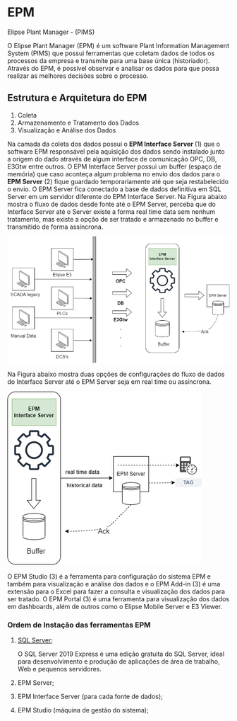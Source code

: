 # EPM
Elipse Plant Manager - (PIMS)

O Elipse Plant Manager (EPM) é um software Plant Information Management System (PIMS) que possui ferramentas que coletam dados de todos os processos da empresa e transmite para uma base única (historiador). Através do EPM, é possível observar e analisar os dados para que possa realizar as melhores decisões sobre o processo. 

## Estrutura e Arquitetura do EPM


1. Coleta
2. Armazenamento e Tratamento dos Dados
3. Visualização e Análise dos Dados


Na camada da coleta dos dados possui o **EPM Interface Server** (1) que o software EPM responsável pela aquisição dos dados sendo instalado junto a origem do dado através de algum interface de comunicação OPC, DB, E3Gtw entre outros. O EPM Interface Server possui um buffer (espaço de memória) que caso aconteça algum problema no envio dos dados para o **EPM Server** (2) fique guardado temporariamente até que seja restabelecido o envio. O EPM Server fica conectado a base de dados definitiva em SQL Server em um servidor diferente do EPM Interface Server. Na Figura abaixo mostra o fluxo de dados desde fonte até o EPM Server, perceba que do Interface Server até o Server existe a forma real time data sem nenhum tratamento, mas existe a opção de ser tratado e armazenado no buffer e transmitido de forma assíncrona.  

![alt-text](https://github.com/kaikecc/EPM/blob/main/img/Fluxo%20de%20Dados.png "Fluxo de Dados")


Na Figura abaixo mostra duas opções de configurações do fluxo de dados do Interface Server até o EPM Server seja em real time ou assíncrona.

![alt-text](https://github.com/kaikecc/EPM/blob/main/img/Interface-Server-Page-2.drawio.png "Interface - Server")

O EPM Studio (3) é a ferramenta para configuração do sistema EPM e também para visualização e análise dos dados e o EPM Add-in (3) é uma extensão para o Excel para fazer a consulta e visualização dos dados para ser tratado. O EPM Portal (3) é uma ferramenta para visualização dos dados em dashboards, além de outros como o Elipse Mobile Server e E3 Viewer.

### Ordem de Instação das ferramentas EPM

1. [SQL Server](https://go.microsoft.com/fwlink/?linkid=866658);
   
   O SQL Server 2019 Express é uma edição gratuita do SQL Server, ideal para desenvolvimento e produção de aplicações de área de trabalho, Web e pequenos servidores.

2. EPM Server;
3. EPM Interface Server (para cada fonte de dados);
4. EPM Studio (máquina de gestão do sistema);
   